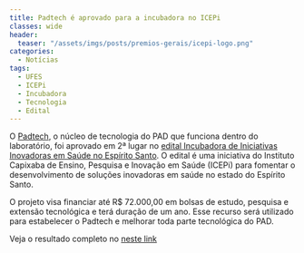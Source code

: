 ```yaml
---
title: Padtech é aprovado para a incubadora no ICEPi
classes: wide
header:
  teaser: "/assets/imgs/posts/premios-gerais/icepi-logo.png"
categories:
  - Notícias
tags:
  - UFES
  - ICEPi
  - Incubadora
  - Tecnologia
  - Edital
---
```


O [Padtech](/padtech), o núcleo de tecnologia do PAD que funciona dentro do laboratório, foi aprovado em 2ª lugar no [edital Incubadora de Iniciativas Inovadoras em Saúde no Espírito Santo](https://icepi.es.gov.br/incubadora). O edital é uma iniciativa do Instituto Capixaba de Ensino, Pesquisa e Inovação em Saúde (ICEPi) para fomentar o desenvolvimento de soluções inovadoras em saúde no estado do Espírito Santo.

O projeto visa financiar até R$ 72.000,00 em bolsas de estudo, pesquisa e extensão tecnológica e terá duração de um ano. Esse recurso será utilizado para estabelecer o Padtech e melhorar toda parte tecnológica do PAD.


Veja o resultado completo no [neste link](https://icepi.es.gov.br/Media/ICEPi/Arquivos-ICEPi/incubadora/INCUBADORA%20FASE%20II%20-%20Resultado%20Final_27.06.2022.pdf)